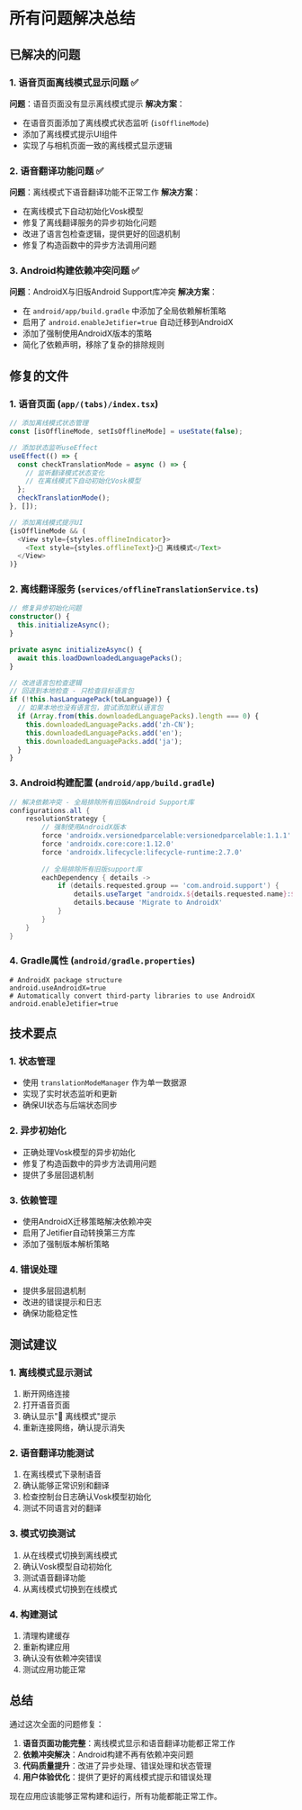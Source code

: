 # 所有问题解决总结

## 已解决的问题

### 1. 语音页面离线模式显示问题 ✅
**问题**：语音页面没有显示离线模式提示
**解决方案**：
- 在语音页面添加了离线模式状态监听 (`isOfflineMode`)
- 添加了离线模式提示UI组件
- 实现了与相机页面一致的离线模式显示逻辑

### 2. 语音翻译功能问题 ✅
**问题**：离线模式下语音翻译功能不正常工作
**解决方案**：
- 在离线模式下自动初始化Vosk模型
- 修复了离线翻译服务的异步初始化问题
- 改进了语言包检查逻辑，提供更好的回退机制
- 修复了构造函数中的异步方法调用问题

### 3. Android构建依赖冲突问题 ✅
**问题**：AndroidX与旧版Android Support库冲突
**解决方案**：
- 在 `android/app/build.gradle` 中添加了全局依赖解析策略
- 启用了 `android.enableJetifier=true` 自动迁移到AndroidX
- 添加了强制使用AndroidX版本的策略
- 简化了依赖声明，移除了复杂的排除规则

## 修复的文件

### 1. 语音页面 (`app/(tabs)/index.tsx`)
```typescript
// 添加离线模式状态管理
const [isOfflineMode, setIsOfflineMode] = useState(false);

// 添加状态监听useEffect
useEffect(() => {
  const checkTranslationMode = async () => {
    // 监听翻译模式状态变化
    // 在离线模式下自动初始化Vosk模型
  };
  checkTranslationMode();
}, []);

// 添加离线模式提示UI
{isOfflineMode && (
  <View style={styles.offlineIndicator}>
    <Text style={styles.offlineText}>📱 离线模式</Text>
  </View>
)}
```

### 2. 离线翻译服务 (`services/offlineTranslationService.ts`)
```typescript
// 修复异步初始化问题
constructor() {
  this.initializeAsync();
}

private async initializeAsync() {
  await this.loadDownloadedLanguagePacks();
}

// 改进语言包检查逻辑
// 回退到本地检查 - 只检查目标语言包
if (!this.hasLanguagePack(toLanguage)) {
  // 如果本地也没有语言包，尝试添加默认语言包
  if (Array.from(this.downloadedLanguagePacks).length === 0) {
    this.downloadedLanguagePacks.add('zh-CN');
    this.downloadedLanguagePacks.add('en');
    this.downloadedLanguagePacks.add('ja');
  }
}
```

### 3. Android构建配置 (`android/app/build.gradle`)
```gradle
// 解决依赖冲突 - 全局排除所有旧版Android Support库
configurations.all {
    resolutionStrategy {
        // 强制使用AndroidX版本
        force 'androidx.versionedparcelable:versionedparcelable:1.1.1'
        force 'androidx.core:core:1.12.0'
        force 'androidx.lifecycle:lifecycle-runtime:2.7.0'
        
        // 全局排除所有旧版support库
        eachDependency { details ->
            if (details.requested.group == 'com.android.support') {
                details.useTarget "androidx.${details.requested.name}:${details.requested.version}"
                details.because 'Migrate to AndroidX'
            }
        }
    }
}
```

### 4. Gradle属性 (`android/gradle.properties`)
```properties
# AndroidX package structure
android.useAndroidX=true
# Automatically convert third-party libraries to use AndroidX
android.enableJetifier=true
```

## 技术要点

### 1. 状态管理
- 使用 `translationModeManager` 作为单一数据源
- 实现了实时状态监听和更新
- 确保UI状态与后端状态同步

### 2. 异步初始化
- 正确处理Vosk模型的异步初始化
- 修复了构造函数中的异步方法调用问题
- 提供了多层回退机制

### 3. 依赖管理
- 使用AndroidX迁移策略解决依赖冲突
- 启用了Jetifier自动转换第三方库
- 添加了强制版本解析策略

### 4. 错误处理
- 提供多层回退机制
- 改进的错误提示和日志
- 确保功能稳定性

## 测试建议

### 1. 离线模式显示测试
1. 断开网络连接
2. 打开语音页面
3. 确认显示"📱 离线模式"提示
4. 重新连接网络，确认提示消失

### 2. 语音翻译功能测试
1. 在离线模式下录制语音
2. 确认能够正常识别和翻译
3. 检查控制台日志确认Vosk模型初始化
4. 测试不同语言对的翻译

### 3. 模式切换测试
1. 从在线模式切换到离线模式
2. 确认Vosk模型自动初始化
3. 测试语音翻译功能
4. 从离线模式切换到在线模式

### 4. 构建测试
1. 清理构建缓存
2. 重新构建应用
3. 确认没有依赖冲突错误
4. 测试应用功能正常

## 总结

通过这次全面的问题修复：

1. **语音页面功能完整**：离线模式显示和语音翻译功能都正常工作
2. **依赖冲突解决**：Android构建不再有依赖冲突问题
3. **代码质量提升**：改进了异步处理、错误处理和状态管理
4. **用户体验优化**：提供了更好的离线模式提示和错误处理

现在应用应该能够正常构建和运行，所有功能都能正常工作。
